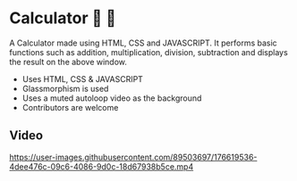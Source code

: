 # Calculator 🧮 📱
A Calculator made using HTML, CSS and JAVASCRIPT. It performs basic functions such as addition, multiplication, division, subtraction and displays the result on the above window.

- Uses HTML, CSS & JAVASCRIPT
- Glassmorphism is used
- Uses a muted autoloop video as the background
- Contributors are welcome

## Video




https://user-images.githubusercontent.com/89503697/176619536-4dee476c-09c6-4086-9d0c-18d67938b5ce.mp4


